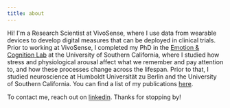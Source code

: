 ```yaml
---
title: about
---
```


Hi! I'm a Research Scientist at VivoSense, where I use data from wearable devices to develop digital measures that can be deployed in clinical trials. Prior to working at VivoSense, I completed my PhD in the [Emotion & Cognition Lab](https://gero.usc.edu/labs/matherlab/) at the University of Southern California, where I studied how stress and physiological arousal affect what we remember and pay attention to, and how these processes change across the lifespan. Prior to that, I studied neuroscience at Humboldt Universität zu Berlin and the University of Southern California. You can find a list of my publications [here](https://scholar.google.com/citations?user=kB3eowgAAAAJ&hl=en).

To contact me, reach out on [linkedin](https://www.linkedin.com/in/shelbybachman/). Thanks for stopping by!
